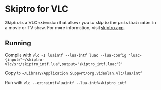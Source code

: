 # Skiptro for VLC

Skiptro is a VLC extension that allows you to skip to the parts that matter in a movie or TV show. For more information, visit [skiptro.app](https://skiptro.app).

## Running

Compile with
`vlc -I luaintf --lua-intf luac --lua-config 'luac={input="~/skiptro-vlc/src/skiptro_intf.lua",output="skiptro_intf.luac"}'`

Copy to `~/Library/Application Support/org.videolan.vlc/lua/intf`

Run with `vlc --extraintf=luaintf --lua-intf=skiptro_intf`
